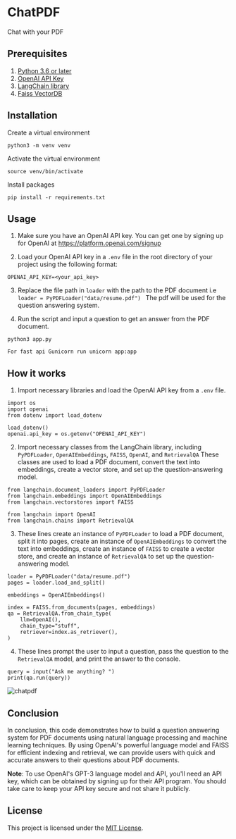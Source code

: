 # ChatPDF

Chat with your PDF


## Prerequisites
1. [Python 3.6 or later](https://www.python.org/downloads/)
2. [OpenAI API Key](https://platform.openai.com/signup)
3. [LangChain library](https://python.langchain.com/en/latest/index.html)
4. [Faiss VectorDB](https://github.com/facebookresearch/faiss)

## Installation

Create a virtual environment
```
python3 -m venv venv
```

Activate the virtual environment
```
source venv/bin/activate
```

Install packages
```
pip install -r requirements.txt
```

## Usage

1. Make sure you have an OpenAI API key. You can get one by signing up for OpenAI at https://platform.openai.com/signup

2. Load your OpenAI API key in a `.env` file in the root directory of your project using the following format:

```
OPENAI_API_KEY=<your_api_key>
```

3. Replace the file path in `loader` with the path to the PDF document i.e `loader = PyPDFLoader("data/resume.pdf")
` The pdf will be used for the question answering system.

4. Run the script and input a question to get an answer from the PDF document.

```
python3 app.py

For fast api Gunicorn run unicorn app:app 
```

## How it works

1. Import necessary libraries and load the OpenAI API key from a `.env` file.
```
import os
import openai
from dotenv import load_dotenv

load_dotenv()
openai.api_key = os.getenv("OPENAI_API_KEY")
```

2. Import necessary classes from the LangChain library, including `PyPDFLoader`, `OpenAIEmbeddings`, `FAISS`, `OpenAI`, and `RetrievalQA` These classes are used to load a PDF document, convert the text into embeddings, create a vector store, and set up the question-answering model.

```
from langchain.document_loaders import PyPDFLoader
from langchain.embeddings import OpenAIEmbeddings
from langchain.vectorstores import FAISS

from langchain import OpenAI
from langchain.chains import RetrievalQA
```

3. These lines create an instance of `PyPDFLoader` to load a PDF document, split it into pages, create an instance of `OpenAIEmbeddings` to convert the text into embeddings, create an instance of `FAISS` to create a vector store, and create an instance of `RetrievalQA` to set up the question-answering model.

```
loader = PyPDFLoader("data/resume.pdf")
pages = loader.load_and_split()

embeddings = OpenAIEmbeddings()

index = FAISS.from_documents(pages, embeddings)
qa = RetrievalQA.from_chain_type(
    llm=OpenAI(),
    chain_type="stuff",
    retriever=index.as_retriever(),
)
```

4. These lines prompt the user to input a question, pass the question to the `RetrievalQA` model, and print the answer to the console.
```
query = input("Ask me anything? ")
print(qa.run(query))
```

![chatpdf](https://github.com/monyluak/chatpdf/assets/50766123/dfbb5798-3ffa-4d2f-8aa9-0f1fbee64108)

## Conclusion 

In conclusion, this code demonstrates how to build a question answering system for PDF documents using natural language processing and machine learning techniques. By using OpenAI's powerful language model and FAISS for efficient indexing and retrieval, we can provide users with quick and accurate answers to their questions about PDF documents.

**Note**:
To use OpenAI's GPT-3 language model and API, you'll need an API key, which can be obtained by signing up for their API program. You should take care to keep your API key secure and not share it publicly.

## License
This project is licensed under the [MIT License](https://opensource.org/license/mit/).
